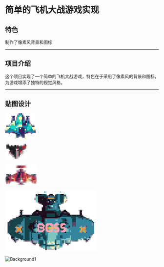 # 简单的飞机大战游戏实现

## 特色
制作了像素风背景和图标

---

## 项目介绍

这个项目实现了一个简单的飞机大战游戏，特色在于采用了像素风的背景和图标，为游戏增添了独特的视觉风格。

---

## 贴图设计

![英雄机](src/images/hero.png)

![普通敌机](src/images/mob.png)

![精英敌机](src/images/elite.png)

![Boss机](src/images/boss.png)

![Background1](src/images/bg1.png)

